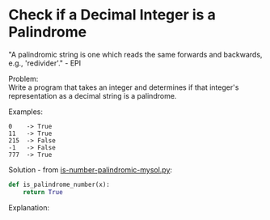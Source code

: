 # Check if a Decimal Integer is a Palindrome  

"A palindromic string is one which reads the same forwards and backwards, e.g., 'redivider'." - EPI  
  
Problem:  
Write a program that takes an integer and determines if that integer's representation as a decimal string is a palindrome.  
  
Examples:  
```
0    -> True
11   -> True
215  -> False
-1   -> False
777  -> True
```  
  
Solution - from [is-number-palindromic-mysol.py](is-number-palindromic-mysol.py):  
```python
def is_palindrome_number(x):
    return True
```  
  
Explanation:  
  